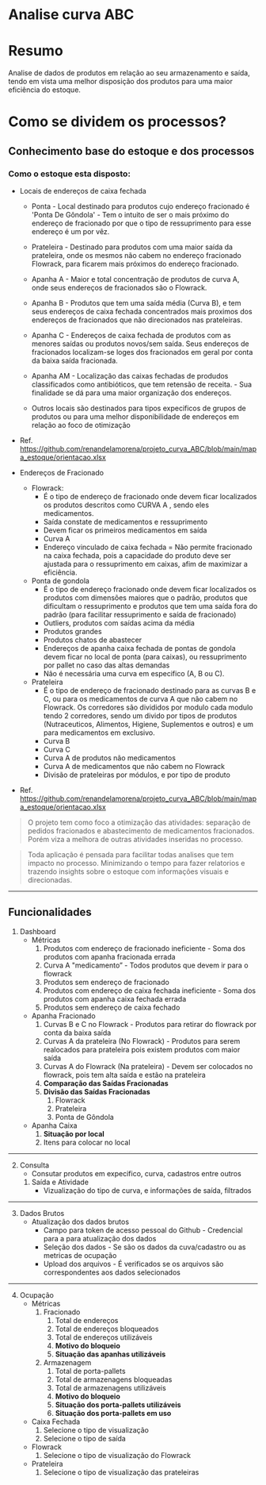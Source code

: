 # Analise curva ABC

# Resumo

Analise de dados de produtos em relação ao seu armazenamento e saída, tendo em vista uma melhor disposição dos produtos para uma maior eficiência do estoque.

# Como se dividem os processos?

## Conhecimento base do estoque e dos processos

### Como o estoque esta disposto:

- Locais de endereços de caixa fechada

    - Ponta - Local destinado para produtos cujo endereço fracionado é 'Ponta De Gôndola' - Tem o intuito de ser o mais próximo do endereço de fracionado por que o tipo de ressuprimento para esse endereço é um por vêz.

    - Prateleira - Destinado para produtos com uma maior saída da prateleira, onde os mesmos não cabem no endereço fracionado Flowrack, para ficarem mais próximos do endereço fracionado.

    - Apanha A - Maior e total concentração de produtos de curva A, onde seus endereços de fracionados são o Flowrack.

    - Apanha B - Produtos que tem uma saída média (Curva B), e tem seus endereços de caixa fechada concentrados mais proximos dos endereços de fracionados que não direcionados nas prateleiras.

    - Apanha C - Endereços de caixa fechada de produtos com as menores saídas ou produtos novos/sem saída. Seus endereços de fracionados localizam-se loges dos fracionados em geral por conta da baixa saída fracionada.

    - Apanha AM - Localização das caixas fechadas de produdos classificados como antibióticos, que tem retensão de receita. - Sua finalidade se dá para uma maior organização dos endereços.

    - Outros locais são destinados para tipos expecificos de grupos de produtos ou para uma melhor disponibilidade de endereços em relação ao foco de otimização

- Ref. https://github.com/renandelamorena/projeto_curva_ABC/blob/main/mapa_estoque/orientacao.xlsx


- Endereços de Fracionado
    - Flowrack:
        - É o tipo de endereço de fracionado onde devem ficar localizados os produtos descritos como CURVA A , sendo eles medicamentos.
        - Saída constate de medicamentos e ressuprimento
        - Devem ficar os primeiros medicamentos em saída
        - Curva A
        - Endereço vinculado de caixa fechada = Não permite fracionado na caixa fechada, pois a capacidade do produto deve ser ajustada para o ressuprimento em caixas, afim de maximizar a eficiência.
    - Ponta de gondola
        - É o tipo de endereço fracionado onde devem ficar localizados os produtos com dimensões maiores que o padrão, produtos que dificultam o ressuprimento e produtos que tem uma saída fora do padrão (para facilitar ressuprimento e saída de fracionado)
        - Outliers, produtos com saídas acima da média
        - Produtos grandes
        - Produtos chatos de abastecer
        - Endereços de apanha caixa fechada de pontas de gondola devem ficar no local de ponta (para caixas), ou ressuprimento por pallet no caso das altas demandas
        - Não é necessária uma curva em especifico (A, B ou C).
    - Prateleira
        - É o tipo de endereço de fracionado destinado para as curvas B e C, ou para os medicamentos de curva A que não cabem no Flowrack. Os corredores são divididos por modulo cada modulo tendo 2 corredores, sendo um divido por tipos de produtos (Nutraceuticos, Alimentos, Higiene, Suplementos e outros) e um para medicamentos em exclusivo.
        - Curva B
        - Curva C
        - Curva A de produtos não medicamentos
        - Curva A de medicamentos que não cabem no Flowrack
        - Divisão de prateleiras por módulos, e por tipo de produto

- Ref. https://github.com/renandelamorena/projeto_curva_ABC/blob/main/mapa_estoque/orientacao.xlsx

> O projeto tem como foco a otimização das atividades: separação de pedidos fracionados e abastecimento de medicamentos fracionados. Porém viza a melhora de outras atividades inseridas no processo.

> Toda aplicação é pensada para facilitar todas analises que tem impacto no processo. Minimizando o tempo para fazer relatorios e trazendo insights sobre o estoque com informaçôes visuais e direcionadas.

---

## Funcionalidades

1. Dashboard
    - Métricas
        1. Produtos com endereço de fracionado ineficiente - Soma dos produtos com apanha fracionada errada
        2. Curva A "medicamento” - Todos produtos que devem ir para o flowrack
        3. Produtos sem endereço de fracionado
        4. Produtos com endereço de caixa fechada ineficiente - Soma dos produtos com apanha caixa fechada errada
        5. Produtos sem endereço de caixa fechado
    - Apanha Fracionado
        1. Curvas B e C no Flowrack - Produtos para retirar do flowrack por conta da baixa saída
        2. Curvas A da prateleira (No Flowrack) - Produtos para serem realocados para prateleira pois existem produtos com maior saída
        3. Curvas A do Flowrack (Na prateleira) - Devem ser colocados no flowrack, pois tem alta saída e estão na prateleira
        4. **Comparação das Saídas Fracionadas**
        5. **Divisão das Saídas Fracionadas**
            1. Flowrack
            2. Prateleira
            3. Ponta de Gôndola
    - Apanha Caixa
        1. **Situação por local**
        2. Itens para colocar no local

---

2. Consulta
    - Consutar produtos em expecifico, curva, cadastros entre outros
    1. Saída e Atividade
        - Vizualização do tipo de curva, e informações de saída, filtrados

---

3. Dados Brutos
    - Atualização dos dados brutos
        - Campo para token de acesso pessoal do Github - Credencial para a para atualização dos dados
        - Seleção dos dados - Se são os dados da cuva/cadastro ou as metricas de ocupação
        - Upload dos arquivos - É verificados se os arquivos são correspondentes aos dados selecionados

---

4. Ocupação
    - Métricas
        1. Fracionado
            1. Total de endereços
            2. Total de endereços bloqueados
            3. Total de endereços utilizáveis
            4. **Motivo do bloqueio**
            5. **Situação das apanhas utilizáveis**
        2. Armazenagem
            1. Total de porta-pallets
            2. Total de armazenagens bloqueadas
            3. Total de armazenagens utilizáveis
            4. **Motivo do bloqueio**
            5. **Situação dos porta-pallets utilizáveis**
            6. **Situação dos porta-pallets em uso**
    - Caixa Fechada
        1. Selecione o tipo de visualização
        2. Selecione o tipo de saída
    - Flowrack
        1. Selecione o tipo de visualização do Flowrack
    - Prateleira
        1. Selecione o tipo de visualização das prateleiras